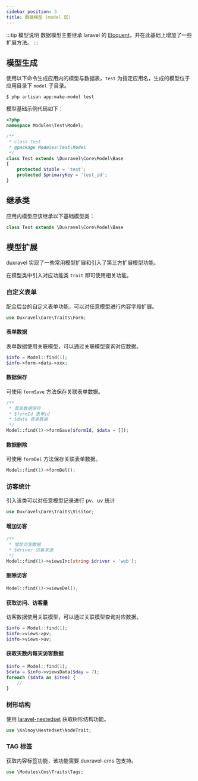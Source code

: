 ```yaml
---
sidebar_position: 3
title: 数据模型 (model 层)
---
```


:::tip 模型说明
数据模型主要继承 laravel 的 [Eloquent](https://learnku.com/docs/laravel/8.x/eloquent/9406)，并在此基础上增加了一些扩展方法。
:::

## 模型生成

使用以下命令生成应用内的模型与数据表，`test` 为指定应用名，生成的模型位于应用目录下 `model` 子目录。

```shell
$ php artisan app:make-model test
```

模型基础示例代码如下：

```php
<?php
namespace Modules\Test\Model;

/**
 * class Test
 * @package Modules\Test\Model
 */
class Test extends \Duxravel\Core\Model\Base
{
    protected $table = 'test';
    protected $primaryKey = 'test_id';
}
```

## 继承类

应用内模型应该继承以下基础模型类：

```php
class Test extends \Duxravel\Core\Model\Base
```

## 模型扩展

duxravel 实现了一些常用模型扩展和引入了第三方扩展模型功能。

在模型类中引入对应功能类 `trait` 即可使用相关功能。

### 自定义表单

配合后台的自定义表单功能，可以对任意模型进行内容字段扩展。

```php
use Duxravel\Core\Traits\Form;
```

#### 表单数据

表单数据使用关联模型，可以通过关联模型查询对应数据。

```php
$info = Model::find(1);
$info->form->data->xxx;
```

#### 数据保存

可使用 `formSave` 方法保存关联表单数据。

```php
/**
 * 表单数据保存
 * $formId 表单id
 * $data 表单数据
 */
Model::find(1)->formSave($formId, $data = []);
```

#### 数据删除

可使用 `formDel` 方法保存关联表单数据。

```php
Model::find(1)->formDel();
```

### 访客统计

引入该类可以对任意模型记录进行 pv、uv 统计

```php
use Duxravel\Core\Traits\Visitor;
```

#### 增加访客

```php
/**
 * 增加访客数据
 * $driver 访客来源
 */
Model::find(1)->viewsInc(string $driver = 'web');
```

#### 删除访客

```php
Model::find(1)->viewsDel();
```

#### 获取访问、访客量

访客数据使用关联模型，可以通过关联模型查询对应数据。

```php
$info = Model::find(1);
$info->views->pv;
$info->views->uv;
```

#### 获取天数内每天访客数据

```php
$info = Model::find(1);
$data = $info->viewsData($day = 7);
foreach ($data as $item) {
    //
}
```

### 树形结构

使用 [laravel-nestedset](https://github.com/lazychaser/laravel-nestedset) 获取树形结构功能。

```php
use \Kalnoy\Nestedset\NodeTrait;
```

### TAG 标签

获取内容标签功能，该功能需要 duxravel-cms 包支持。

```php
use \Modules\Cms\Traits\Tags;
```